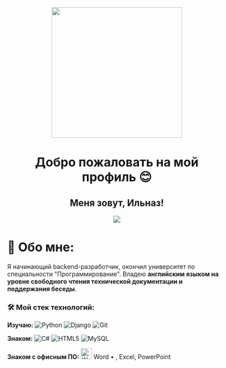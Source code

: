 <div align="center">
  <img height="300" src="https://github.com/Rock4ik/Rock4ik/blob/main/ukinami-yuzuhas-pixelated-lofi-moewalls-com.gif" />
</div>

###

<h1 align="center">Добро пожаловать на мой профиль 😊</h1>

###

<h2 align="center">Меня зовут, Ильназ!</h1>

<div align="center">
  <img src="https://visitor-badge.laobi.icu/badge?page_id=rock4ik.rock4ik&"  />
</div>

# 💫 Обо мне:
Я начинающий backend-разработчик, окончил университет по специальности "Программирование". Владею **английским языком на уровне свободного чтения технической документации и поддержания беседы**.


### 🛠 Мой стек технологий:
**Изучаю:** ![Python](https://img.shields.io/badge/Python-3776AB?style=flat&logo=python&logoColor=white) ![Django](https://img.shields.io/badge/Django-092E20?style=flat&logo=django&logoColor=white) ![Git](https://img.shields.io/badge/Git-F05032?style=flat&logo=git&logoColor=white)

**Знаком:** ![C#](https://img.shields.io/badge/C%23-239120?style=flat&logo=c-sharp&logoColor=white) ![HTML5](https://img.shields.io/badge/HTML5-E34F26?style=flat&logo=html5&logoColor=white) ![MySQL](https://img.shields.io/badge/MySQL-4479A1?style=flat&logo=mysql&logoColor=white)

**Знаком с офисным ПО:** <img src="https://img.icons8.com/color/48/000000/microsoft-word-2019--v1.png" width="25" title="Word"/> Word • , Excel, PowerPoint

<br>



